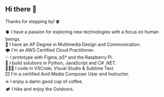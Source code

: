 ## Hi there 👋

Thanks for stopping by! 🍀


🫀  I have a passion for exploring new technologies with a focus on human beings.\
🧠 I have an AP Degree in Multimedia Design and Communication.\
🌩️ I'm an AWS Certified Cloud Practitioner.\
✨ I prototype with Figma, p5* and the Raspberry Pi.\
🧰 I build solutions in Python, JavaScript and C# .NET.\
👨🏻‍💻 I code in VSCode, Visual Studio & Sublime Text.\
🎞️ I'm a certified Avid Media Composer User and Instructor.\
☕️ I enjoy a damn good cup of coffee.\
🏕️ I hike and enjoy the Outdoors.
<!--
**smogelmose/smogelmose** is a ✨ _special_ ✨ repository because its `README.md` (this file) appears on your GitHub profile.

Here are some ideas to get you started:

- 🔭 I’m currently working on ...
- 🌱 I’m currently learning ...
- 👯 I’m looking to collaborate on ...
- 🤔 I’m looking for help with ...
- 💬 Ask me about ...
- 📫 How to reach me: ...
- 😄 Pronouns: ...
- ⚡ Fun fact: ...
-->
